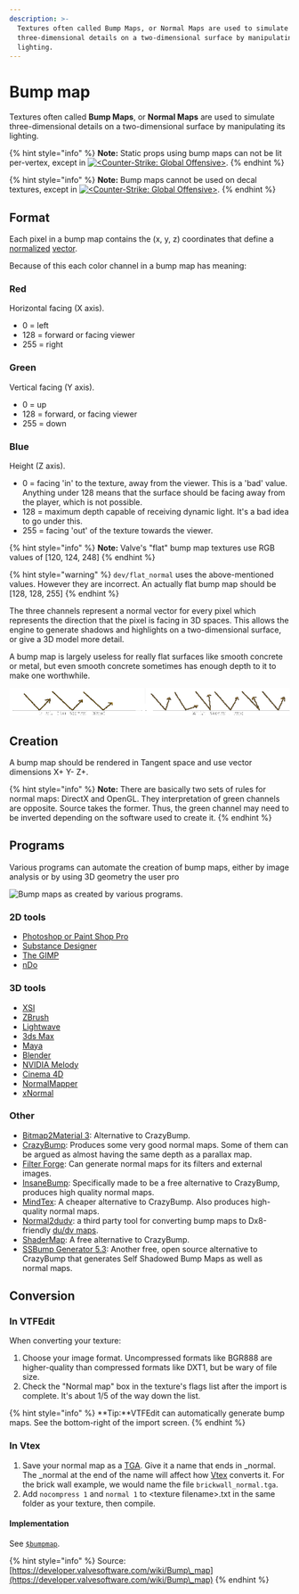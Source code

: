 ```yaml
---
description: >-
  Textures often called Bump Maps, or Normal Maps are used to simulate
  three-dimensional details on a two-dimensional surface by manipulating its
  lighting.
---
```


# Bump map

Textures often called **Bump Maps**, or **Normal Maps** are used to simulate three-dimensional details on a two-dimensional surface by manipulating its lighting.

{% hint style="info" %}
&#x20;**Note:** Static props using bump maps can not be lit per-vertex, except in [![\<Counter-Strike: Global Offensive>](https://developer.valvesoftware.com/w/images/3/35/Csgo.png)](https://developer.valvesoftware.com/wiki/Counter-Strike:\_Global\_Offensive).
{% endhint %}

{% hint style="info" %}
&#x20;**Note:** Bump maps cannot be used on decal textures, except in [![\<Counter-Strike: Global Offensive>](https://developer.valvesoftware.com/w/images/3/35/Csgo.png)](https://developer.valvesoftware.com/wiki/Counter-Strike:\_Global\_Offensive).
{% endhint %}

## Format

Each pixel in a bump map contains the (x, y, z) coordinates that define a  [normalized](https://developer.valvesoftware.com/wiki/Normal) [vector](https://developer.valvesoftware.com/wiki/Vector).

Because of this each color channel in a bump map has meaning:

### Red

Horizontal facing (X axis).

* 0 = left
* 128 = forward or facing viewer
* 255 = right

### Green

&#x20;Vertical facing (Y axis).

* 0 = up
* 128 = forward, or facing viewer
* 255 = down

### Blue

Height (Z axis).

* 0 = facing 'in' to the texture, away from the viewer. This is a 'bad' value. Anything under 128 means that the surface should be facing away from the player, which is not possible.
* 128 = maximum depth capable of receiving dynamic light. It's a bad idea to go under this.
* 255 = facing 'out' of the texture towards the viewer.

{% hint style="info" %}
&#x20;**Note:** Valve's "flat" bump map textures use RGB values of \[120, 124, 248]
{% endhint %}

{% hint style="warning" %}
&#x20;`dev/flat_normal` uses the above-mentioned values. However they are incorrect. An actually flat bump map should be \[128, 128, 255]
{% endhint %}

The three channels represent a normal vector for every pixel which represents the direction that the pixel is facing in 3D spaces. This allows the engine to generate shadows and highlights on a two-dimensional surface, or give a 3D model more detail.

A bump map is largely useless for really flat surfaces like smooth concrete or metal, but even smooth concrete sometimes has enough depth to it to make one worthwhile.

![](../../../.gitbook/assets/normalmap.gif)

## Creation

A bump map should be rendered in Tangent space and use vector dimensions X+ Y- Z+.

{% hint style="info" %}
**Note:** There are basically two sets of rules for normal maps: DirectX and OpenGL. They interpretation of green channels are opposite. Source takes the former. Thus, the green channel may need to be inverted depending on the software used to create it.
{% endhint %}

## Programs

Various programs can automate the creation of bump maps, either by image analysis or by using 3D geometry the user pro

![Bump maps as created by various programs.](../../../.gitbook/assets/test\_bump.jpg)

### 2D tools

* [Photoshop or Paint Shop Pro](https://developer.valvesoftware.com/wiki/Normal\_Map\_Creation\_in\_Photoshop\_or\_Paint\_Shop\_Pro)
* [Substance Designer](http://www.youtube.com/watch?v=WsFe-E-33IQ)
* [The GIMP](https://developer.valvesoftware.com/wiki/Normal\_Map\_Creation\_in\_The\_GIMP)
* [nDo](http://www.youtube.com/watch?v=xDZDWvTUz-c)

### 3D tools

* [XSI](https://developer.valvesoftware.com/wiki/Normal\_Map\_Creation\_in\_XSI)
* [ZBrush](https://developer.valvesoftware.com/w/index.php?title=Normal\_Map\_Creation\_in\_ZBrush\&action=edit\&redlink=1)
* [Lightwave](https://developer.valvesoftware.com/w/index.php?title=Normal\_Map\_Creation\_in\_Lightwave\&action=edit\&redlink=1)
* [3ds Max](https://developer.valvesoftware.com/w/index.php?title=Normal\_Map\_Creation\_in\_3ds\_Max\&action=edit\&redlink=1)
* [Maya](https://developer.valvesoftware.com/wiki/Normal\_Map\_Creation\_in\_Maya)
* [Blender](https://developer.valvesoftware.com/wiki/Normal\_Map\_Creation\_in\_Blender)
* [NVIDIA Melody](http://www.nvidia.com/object/melody\_home.html)
* [Cinema 4D](http://planetpixelemporium.com/tutorialpages/normal2.html)
* [NormalMapper](https://developer.valvesoftware.com/wiki/NormalMapper)
* [xNormal](http://xnormal.net/)

### Other

* [Bitmap2Material 3](http://store.steampowered.com/app/325910/): Alternative to CrazyBump.
* [CrazyBump](http://www.crazybump.com/): Produces some very good normal maps. Some of them can be argued as almost having the same depth as a parallax map.
* [Filter Forge](http://filterforge.com/filters/8774.html): Can generate normal maps for its filters and external images.
* [InsaneBump](https://sites.google.com/site/ccdsurgeon/download/): Specifically made to be a free alternative to CrazyBump, produces high quality normal maps.
* [MindTex](http://mindtex.com/): A cheaper alternative to CrazyBump. Also produces high-quality normal maps.
* [Normal2dudv](https://developer.valvesoftware.com/wiki/Normal2dudv): a third party tool for converting bump maps to Dx8-friendly [du/dv maps](https://developer.valvesoftware.com/wiki/Du/dv\_maps).
* [ShaderMap](http://shadermap.renderingsystems.com/): A free alternative to CrazyBump.
* [SSBump Generator 5.3](https://sourceforge.net/projects/ssbumpgenerator/): Another free, open source alternative to CrazyBump that generates Self Shadowed Bump Maps as well as normal maps.

## Conversion

### **In VTFEdit**

When converting your texture:

1. Choose your image format. Uncompressed formats like BGR888 are higher-quality than compressed formats like DXT1, but be wary of file size.
2. Check the "Normal map" box in the texture's flags list after the import is complete. It's about 1/5 of the way down the list.

{% hint style="info" %}
**Tip:**VTFEdit can automatically generate bump maps. See the bottom-right of the import screen.
{% endhint %}

### **In Vtex**

1. Save your normal map as a [TGA](../../file-format/truevision-graphics-adapter-tga.md). Give it a name that ends in \_normal. The \_normal at the end of the name will affect how [Vtex](https://developer.valvesoftware.com/wiki/Vtex) converts it. For the brick wall example, we would name the file `brickwall_normal.tga`.
2. Add `nocompress 1` and `normal 1` to \<texture filename>.txt in the same folder as your texture, then compile.

#### Implementation

See [`$bumpmap`](usdbumpmap.md).

{% hint style="info" %}
Source: [https://developer.valvesoftware.com/wiki/Bump\_map](https://developer.valvesoftware.com/wiki/Bump\_map)
{% endhint %}

